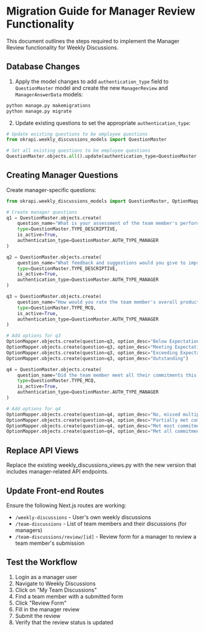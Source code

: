 # Migration Guide for Manager Review Functionality

This document outlines the steps required to implement the Manager Review functionality for Weekly Discussions.

## Database Changes

1. Apply the model changes to add `authentication_type` field to `QuestionMaster` model and create the new `ManagerReview` and `ManagerAnswerData` models:

```bash
python manage.py makemigrations
python manage.py migrate
```

2. Update existing questions to set the appropriate `authentication_type`:

```python
# Update existing questions to be employee questions
from okrapi.weekly_discussions_models import QuestionMaster

# Set all existing questions to be employee questions
QuestionMaster.objects.all().update(authentication_type=QuestionMaster.AUTH_TYPE_EMPLOYEE)
```

## Creating Manager Questions

Create manager-specific questions:

```python
from okrapi.weekly_discussions_models import QuestionMaster, OptionMapper

# Create manager questions
q1 = QuestionMaster.objects.create(
    question_name="What is your assessment of the team member's performance this week?",
    type=QuestionMaster.TYPE_DESCRIPTIVE,
    is_active=True,
    authentication_type=QuestionMaster.AUTH_TYPE_MANAGER
)

q2 = QuestionMaster.objects.create(
    question_name="What feedback and suggestions would you give to improve?",
    type=QuestionMaster.TYPE_DESCRIPTIVE,
    is_active=True,
    authentication_type=QuestionMaster.AUTH_TYPE_MANAGER
)

q3 = QuestionMaster.objects.create(
    question_name="How would you rate the team member's overall productivity this week?",
    type=QuestionMaster.TYPE_MCQ,
    is_active=True,
    authentication_type=QuestionMaster.AUTH_TYPE_MANAGER
)

# Add options for q3
OptionMapper.objects.create(question=q3, option_desc="Below Expectations")
OptionMapper.objects.create(question=q3, option_desc="Meeting Expectations")
OptionMapper.objects.create(question=q3, option_desc="Exceeding Expectations")
OptionMapper.objects.create(question=q3, option_desc="Outstanding")

q4 = QuestionMaster.objects.create(
    question_name="Did the team member meet all their commitments this week?",
    type=QuestionMaster.TYPE_MCQ,
    is_active=True,
    authentication_type=QuestionMaster.AUTH_TYPE_MANAGER
)

# Add options for q4
OptionMapper.objects.create(question=q4, option_desc="No, missed multiple commitments")
OptionMapper.objects.create(question=q4, option_desc="Partially met commitments")
OptionMapper.objects.create(question=q4, option_desc="Met most commitments")
OptionMapper.objects.create(question=q4, option_desc="Met all commitments")
```

## Replace API Views

Replace the existing weekly_discussions_views.py with the new version that includes manager-related API endpoints.

## Update Front-end Routes

Ensure the following Next.js routes are working:

- `/weekly-discussions` - User's own weekly discussions
- `/team-discussions` - List of team members and their discussions (for managers)
- `/team-discussions/review/[id]` - Review form for a manager to review a team member's submission

## Test the Workflow

1. Login as a manager user
2. Navigate to Weekly Discussions
3. Click on "My Team Discussions"
4. Find a team member with a submitted form
5. Click "Review Form"
6. Fill in the manager review
7. Submit the review
8. Verify that the review status is updated
